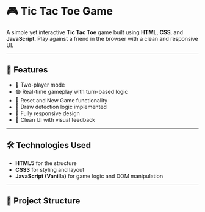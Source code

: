 # 🎮 Tic Tac Toe Game

A simple yet interactive **Tic Tac Toe** game built using **HTML**, **CSS**, and **JavaScript**. Play against a friend in the browser with a clean and responsive UI.


---

## 🚀 Features

- 🎯 Two-player mode
- 🟢 Real-time gameplay with turn-based logic
- 🔄 Reset and New Game functionality
- 🧠 Draw detection logic implemented
- 📱 Fully responsive design
- 🎨 Clean UI with visual feedback

---

## 🛠️ Technologies Used

- **HTML5** for the structure  
- **CSS3** for styling and layout  
- **JavaScript (Vanilla)** for game logic and DOM manipulation

---

## 📂 Project Structure

